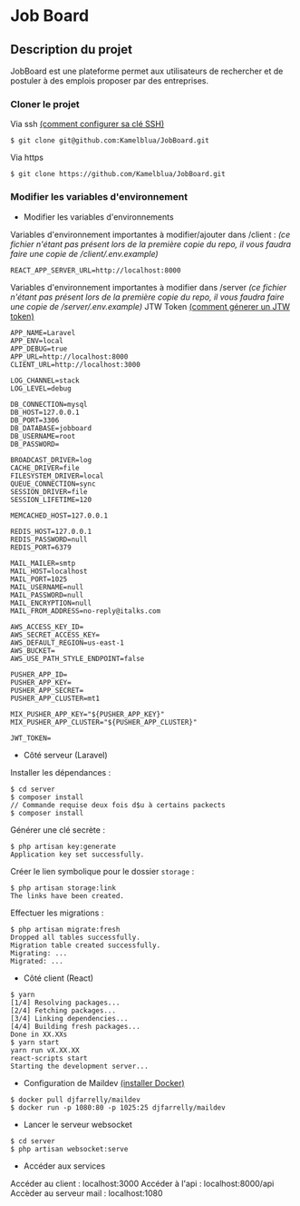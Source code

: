 # Job Board

## Description du projet

JobBoard est une plateforme permet aux utilisateurs de rechercher et de postuler à des emplois proposer par des entreprises.

### Cloner le projet

Via ssh [(comment configurer sa clé SSH)](https://docs.github.com/en/github/authenticating-to-github/connecting-to-github-with-ssh/generating-a-new-ssh-key-and-adding-it-to-the-ssh-agent)

```
$ git clone git@github.com:Kamelblua/JobBoard.git
```

Via https
```
$ git clone https://github.com/Kamelblua/JobBoard.git
```

### Modifier les variables d'environnement

- Modifier les variables d'environnements

Variables d'environnement importantes à modifier/ajouter dans /client :
_(ce fichier n'étant pas présent lors de la première copie du repo, il vous faudra faire une copie de /client/.env.example)_

```
REACT_APP_SERVER_URL=http://localhost:8000
```
Variables d'environnement importantes à modifier dans /server
_(ce fichier n'étant pas présent lors de la première copie du repo, il vous faudra faire une copie de /server/.env.example)_
JTW Token [(comment génerer un JTW token)](https://github.com/AndrewCarterUK/CryptoKey)

```
APP_NAME=Laravel
APP_ENV=local
APP_DEBUG=true
APP_URL=http://localhost:8000
CLIENT_URL=http://localhost:3000

LOG_CHANNEL=stack
LOG_LEVEL=debug

DB_CONNECTION=mysql
DB_HOST=127.0.0.1
DB_PORT=3306
DB_DATABASE=jobboard
DB_USERNAME=root
DB_PASSWORD=

BROADCAST_DRIVER=log
CACHE_DRIVER=file
FILESYSTEM_DRIVER=local
QUEUE_CONNECTION=sync
SESSION_DRIVER=file
SESSION_LIFETIME=120

MEMCACHED_HOST=127.0.0.1

REDIS_HOST=127.0.0.1
REDIS_PASSWORD=null
REDIS_PORT=6379

MAIL_MAILER=smtp
MAIL_HOST=localhost
MAIL_PORT=1025
MAIL_USERNAME=null
MAIL_PASSWORD=null
MAIL_ENCRYPTION=null
MAIL_FROM_ADDRESS=no-reply@italks.com

AWS_ACCESS_KEY_ID=
AWS_SECRET_ACCESS_KEY=
AWS_DEFAULT_REGION=us-east-1
AWS_BUCKET=
AWS_USE_PATH_STYLE_ENDPOINT=false

PUSHER_APP_ID=
PUSHER_APP_KEY=
PUSHER_APP_SECRET=
PUSHER_APP_CLUSTER=mt1

MIX_PUSHER_APP_KEY="${PUSHER_APP_KEY}"
MIX_PUSHER_APP_CLUSTER="${PUSHER_APP_CLUSTER}"

JWT_TOKEN=
```

- Côté serveur (Laravel)

Installer les dépendances :

```
$ cd server
$ composer install
// Commande requise deux fois d$u à certains packects
$ composer install
```

Générer une clé secrète :

```
$ php artisan key:generate
Application key set successfully.
```

Créer le lien symbolique pour le dossier `storage` :

```
$ php artisan storage:link
The links have been created.
```

Effectuer les migrations :

```
$ php artisan migrate:fresh
Dropped all tables successfully.
Migration table created successfully.
Migrating: ...
Migrated: ...
```

- Côté client (React)

```
$ yarn
[1/4] Resolving packages...
[2/4] Fetching packages...
[3/4] Linking dependencies...
[4/4] Building fresh packages...
Done in XX.XXs
$ yarn start
yarn run vX.XX.XX
react-scripts start
Starting the development server...
```

- Configuration de Maildev [(installer Docker)](https://docs.docker.com/get-docker/)

```
$ docker pull djfarrelly/maildev
$ docker run -p 1080:80 -p 1025:25 djfarrelly/maildev
```

- Lancer le serveur websocket

```
$ cd server
$ php artisan websocket:serve
```

- Accéder aux services

Accéder au client : localhost:3000
Accéder à l'api : localhost:8000/api
Accèder au serveur mail : localhost:1080
